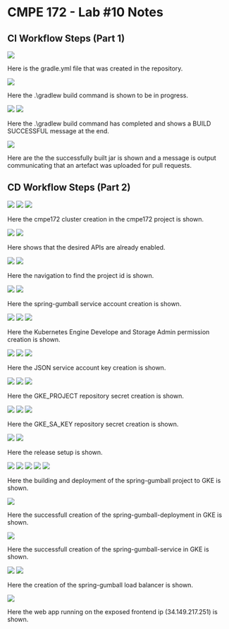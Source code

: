 # CMPE 172 - Lab #10 Notes

## CI Workflow Steps (Part 1)
![](../lab10/screenshots/gradle-yml.png)

Here is the gradle.yml file that was created in the repository.

![](../lab10/screenshots/build-in-progress.png)

Here the .\gradlew build command is shown to be in progress.

![](../lab10/screenshots/build-with-gradle-1.png)
![](../lab10/screenshots/build-with-gradle-2.png)

Here the .\gradlew build command has completed and shows a BUILD SUCCESSFUL message at the end.

![](../lab10/screenshots/build-result-and-artefact.png)

Here are the the successfully built jar is shown and a message is output communicating that an artefact was uploaded for pull requests.


## CD Workflow Steps (Part 2)
![](../lab10/screenshots/cluster-1.png)
![](../lab10/screenshots/cluster-2.png)
![](../lab10/screenshots/cluster-3.png)

Here the cmpe172 cluster creation  in the cmpe172 project is shown.

![](../lab10/screenshots/api-library.png)
![](../lab10/screenshots/api-enabled.png)

Here shows that the desired APIs are already enabled.

![](../lab10/screenshots/cloud-dashboard.png)
![](../lab10/screenshots/project-id.png)

Here the navigation to find the project id is shown.

![](../lab10/screenshots/service-account-1.png)
![](../lab10/screenshots/service-account-2.png)

Here the spring-gumball service account creation is shown.

![](../lab10/screenshots/IAM.png)
![](../lab10/screenshots/grant-access-1.png)
![](../lab10/screenshots/grant-access-2.png)

Here the Kubernetes Engine Develope and Storage Admin permission creation is shown.

![](../lab10/screenshots/create-key-1.png)
![](../lab10/screenshots/create-key-2.png)
![](../lab10/screenshots/key-saved.png)

Here the JSON service account key creation is shown.

![](../lab10/screenshots/actions-secrets-1.png)
![](../lab10/screenshots/actions-secrets-2.png)
![](../lab10/screenshots/actions-secrets-3.png)

Here the GKE_PROJECT repository secret creation is shown.

![](../lab10/screenshots/service-account-json.png)
![](../lab10/screenshots/actions-secrets-4.png)
![](../lab10/screenshots/actions-secrets-5.png)

Here the GKE_SA_KEY repository secret creation is shown.

![](../lab10/screenshots/release-1.png)
![](../lab10/screenshots/release-2.png)

Here the release setup is shown.

![](../lab10/screenshots/release-workflow-1.png)
![](../lab10/screenshots/release-workflow-2.png)
![](../lab10/screenshots/release-workflow-3.png)
![](../lab10/screenshots/release-workflow-4.png)
![](../lab10/screenshots/release-workflow-5.png)

Here the building and deployment of the spring-gumball project to GKE is shown.

![](../lab10/screenshots/workloads.png)

Here the successfull creation of the spring-gumball-deployment in GKE is shown.

![](../lab10/screenshots/service.png)

Here the successfull creation of the spring-gumball-service in GKE is shown.

![](../lab10/screenshots/ingress-1.png)
![](../lab10/screenshots/ingress-2.png)

Here the creation of the spring-gumball load balancer is shown.

![](../lab10/screenshots/web-app.png)

Here the web app running on the exposed frontend ip (34.149.217.251) is shown.
